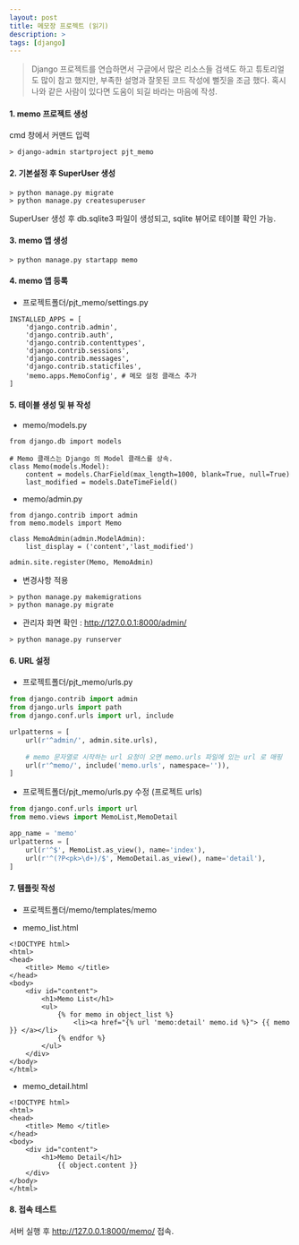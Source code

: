 ```yaml
---
layout: post
title: 메모장 프로젝트 (읽기)
description: >
tags: [django]
---
```


> Django 프로젝트를 연습하면서 구글에서 많은 리소스들 검색도 하고 튜토리얼도 많이 참고 했지만, 부족한 설명과 잘못된 코드 작성에 뻘짓을 조금 했다.  혹시 나와 같은 사람이 있다면 도움이 되길 바라는 마음에 작성.

#### 1. memo 프로젝트 생성

cmd 창에서 커맨드 입력

```
> django-admin startproject pjt_memo
```

#### 2. 기본설정 후 SuperUser 생성

```
> python manage.py migrate
> python manage.py createsuperuser
```

SuperUser 생성 후 db.sqlite3 파일이 생성되고, sqlite 뷰어로 테이블 확인 가능.

#### 3. memo 앱 생성

```
> python manage.py startapp memo
```

#### 4. memo 앱 등록

- 프로젝트폴더/pjt_memo/settings.py

```
INSTALLED_APPS = [
    'django.contrib.admin',
    'django.contrib.auth',
    'django.contrib.contenttypes',
    'django.contrib.sessions',
    'django.contrib.messages',
    'django.contrib.staticfiles',
    'memo.apps.MemoConfig', # 메모 설정 클래스 추가
]
```

#### 5. 테이블 생성 및 뷰 작성

- memo/models.py

```
from django.db import models

# Memo 클래스는 Django 의 Model 클래스를 상속.
class Memo(models.Model):
    content = models.CharField(max_length=1000, blank=True, null=True)
    last_modified = models.DateTimeField()
```

- memo/admin.py

```
from django.contrib import admin
from memo.models import Memo

class MemoAdmin(admin.ModelAdmin):
    list_display = ('content','last_modified')

admin.site.register(Memo, MemoAdmin)
```

- 변경사항 적용

```
> python manage.py makemigrations
> python manage.py migrate
```

- 관리자 화면 확인 : http://127.0.0.1:8000/admin/

```
> python manage.py runserver
```

#### 6. URL 설정

- 프로젝트폴더/pjt_memo/urls.py

```python
from django.contrib import admin
from django.urls import path
from django.conf.urls import url, include

urlpatterns = [
    url(r'^admin/', admin.site.urls),
	
	# memo 문자열로 시작하는 url 요청이 오면 memo.urls 파일에 있는 url 로 매핑
    url(r'^memo/', include('memo.urls', namespace='')),
]

```

- 프로젝트폴더/pjt_memo/urls.py 수정 (프로젝트 urls)

```python
from django.conf.urls import url
from memo.views import MemoList,MemoDetail

app_name = 'memo'
urlpatterns = [
    url(r'^$', MemoList.as_view(), name='index'),
	url(r'^(?P<pk>\d+)/$', MemoDetail.as_view(), name='detail'),
]
```

#### 7. 템플릿 작성

- 프로젝트폴더/memo/templates/memo


- memo_list.html

```php+HTML
<!DOCTYPE html>
<html>
<head>
    <title> Memo </title>
</head>
<body>
    <div id="content">
        <h1>Memo List</h1>
        <ul>
            {% for memo in object_list %}
                <li><a href="{% url 'memo:detail' memo.id %}"> {{ memo }} </a></li>
            {% endfor %}
        </ul>
    </div>
</body>
</html>
```

- memo_detail.html

```php+HTML
<!DOCTYPE html>
<html>
<head>
    <title> Memo </title>
</head>
<body>
    <div id="content">
        <h1>Memo Detail</h1>
            {{ object.content }} 
    </div>
</body>
</html>
```

#### 8. 접속 테스트

서버 실행 후 http://127.0.0.1:8000/memo/ 접속.




